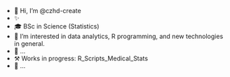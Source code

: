 - 👋 Hi, I’m @czhd-create
- ✨ 
- 🎓 BSc in Science (Statistics)
- 👀 I’m interested in data analytics, R programming, and new technologies in general.
- 🌱 ...
- ⚒️ Works in progress: R_Scripts_Medical_Stats
- 🌈 ...

<!---- 
💞️ I’m willing to collaborate on IT developers, Data Engineers, Application developers :)
--->

<!---
- 📫 How to connect with me (Linkedin): www.linkedin.com/in/czhd-create
--->

<!---
czhd-create/czhd-create is a ✨ special ✨ repository because its `README.md` (this file) appears on your GitHub profile.
You can click the Preview link to take a look at your changes.
--->
